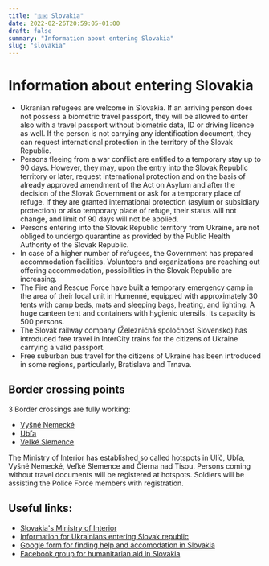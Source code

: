 ```yaml
---
title: "🇸🇰 Slovakia"
date: 2022-02-26T20:59:05+01:00
draft: false
summary: "Information about entering Slovakia"
slug: "slovakia"
---
```

# Information about entering Slovakia
- Ukranian refugees are welcome in Slovakia. If an arriving person does not possess a biometric travel passport, they will be allowed to enter also with a travel passport without biometric data, ID or driving licence as well. If the person is not carrying any identification document, they can request international protection in the territory of the Slovak Republic.
- Persons fleeing from a war conflict are entitled to a temporary stay up to 90 days. However, they may, upon the entry into the Slovak Republic territory or later, request international protection and on the basis of already approved amendment of the Act on Asylum and after the decision of the Slovak Government or ask for a temporary place of refuge. If they are granted international protection (asylum or subsidiary protection) or also temporary place of refuge, their status will not change, and limit of 90 days will not be applied.
- Persons entering into the Slovak Republic territory from Ukraine, are not obliged to undergo quarantine as provided by the Public Health Authority of the Slovak Republic.
- In case of a higher number of refugees, the Government has prepared accommodation facilities. Volunteers and organizations are reaching out offering accommodation, possibilities in the Slovak Republic are increasing.
- The Fire and Rescue Force have built a temporary emergency camp in the area of their local unit in Humenné, equipped with approximately 30 tents with camp beds, mats and sleeping bags, heating, and lighting. A huge canteen tent and containers with hygienic utensils. Its capacity is 500 persons.
- The Slovak railway company (Železničná spoločnosť Slovensko) has introduced free travel in InterCity trains for the citizens of Ukraine carrying a valid passport.
- Free suburban bus travel for the citizens of Ukraine has been introduced in some regions, particularly, Bratislava and Trnava.

## Border crossing points
3 Border crossings are fully working:
- [Vyšné Nemecké](https://www.google.com/maps/place/072+51+Vy%C5%A1n%C3%A9+Nemeck%C3%A9,+Slovakia/@48.6535215,22.2247521,13z/data=!3m1!4b1!4m5!3m4!1s0x47391803ecdfc43d:0x400f7d1c6975110!8m2!3d48.661135!4d22.2637587)
- [Ubľa](https://www.google.com/maps/place/067+73+Ub%C4%BEa,+Slovakia/@48.9065015,22.3545893,13z/data=!3m1!4b1!4m5!3m4!1s0x473943b586bf41e7:0x400f7d1c6974340!8m2!3d48.8992194!4d22.3917907)  
- [Veľké Slemence](https://www.google.com/maps/place/076+77+Ve%C4%BEk%C3%A9+Slemence,+Slovakia/@48.5023929,22.095694,13z/data=!3m1!4b1!4m5!3m4!1s0x4738e00346025179:0x152a6a602ccc4f7f!8m2!3d48.5095927!4d22.1470467)

The Ministry of Interior has established so called hotspots in Ulíč, Ubľa, Vyšné Nemecké, Veľké Slemence and Čierna nad Tisou. Persons coming without travel documents will be registered at hotspots. Soldiers will be assisting the Police Force members with registration.

## Useful links:
- [Slovakia's Ministry of Interior](https://www.minv.sk/?ukraine-information-assistance)
- [Information for Ukrainians entering Slovak republic](https://ua.gov.sk/en.html)
- [Google form for finding help and accomodation in Slovakia](https://forms.office.com/pages/responsepage.aspx?id=URQ7PPs25kqeRhjKJcKYzHPrP_pzlw9LslUMZHfoM2xUQkYwWllXSFoxOThOVFM2UUdZQUM3VUxXSi4u&fbclid=IwAR0ldvzoqEBoUsZA7RHAfCDrAjO-cmZy8y22X5I1LRt0DOvqL7FRMwLQ6AI)
- [Facebook group for humanitarian aid in Slovakia](https://www.facebook.com/UkraineSlovakiaSOS)
